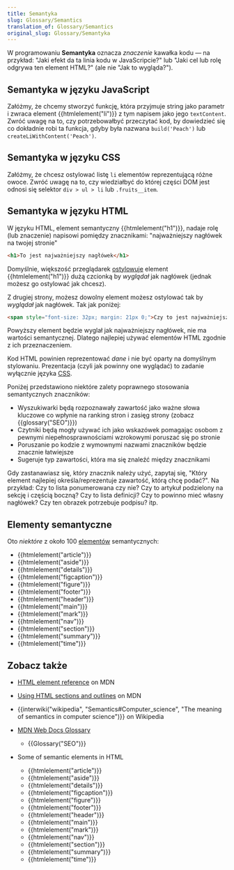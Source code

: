 ```yaml
---
title: Semantyka
slug: Glossary/Semantics
translation_of: Glossary/Semantics
original_slug: Glossary/Semantyka
---
```

W programowaniu **Semantyka** oznacza _znaczenie_ kawałka kodu — na przykład: "Jaki efekt da ta linia kodu w JavaScripcie?" lub "Jaki cel lub rolę odgrywa ten element HTML?" (ale nie "Jak to wygląda?").

## Semantyka w języku JavaScript

Załóżmy, że chcemy stworzyć funkcję, która przyjmuje string jako parametr i zwraca element {{htmlelement("li")}} z tym napisem jako jego `textContent`. Zwróć uwagę na to, czy potrzebowałbyć przeczytać kod, by dowiedzieć się co dokładnie robi ta funkcja, gdyby była nazwana `build('Peach')` lub `createLiWithContent('Peach')`.

## Semantyka w języku CSS

Załóżmy, że chcesz ostylować listę `li` elementów reprezentującą różne owoce. Zwróć uwagę na to, czy wiedziałbyć do której części DOM jest odnosi się selektor `div > ul > li` lub `.fruits__item`.

## Semantyka w języku HTML

W języku HTML, element semantyczny {{htmlelement("h1")}}, nadaje rolę (lub znaczenie) napisowi pomiędzy znacznikami: "najważniejszy nagłówek na twojej stronie"

```html
<h1>To jest najważniejszy nagłówek</h1>
```

Domyślnie, większość przeglądarek [ostylowuje](/pl/docs/Web/CSS/Cascade#User-agent_stylesheets) element {{htmlelement("h1")}} dużą czcionką by _wyglądał_ jak nagłówek (jednak możesz go ostylować jak chcesz).

Z drugiej strony, możesz dowolny element możesz ostylować tak by _wyglądał_ jak nagłówek. Tak jak poniżej:

```html
<span style="font-size: 32px; margin: 21px 0;">Czy to jest najważniejszy nagłówek?</span>
```

Powyższy element będzie wyglał jak najważniejszy nagłówek, nie ma wartości semantycznej. Dlatego najlepiej używać elementów HTML zgodnie z ich przeznaczeniem.

Kod HTML powinien reprezentować _dane_ i nie być oparty na domyślnym stylowaniu. Prezentacja (czyli jak powinny one wyglądać) to zadanie wyłącznie języka [CSS](/pl/docs/Web/CSS).

Poniżej przedstawiono niektóre zalety poprawnego stosowania semantycznych znaczników:

- Wyszukiwarki będą rozpoznawały zawartość jako ważne słowa kluczowe co wpłynie na ranking stron i zasięg strony (zobacz {{glossary("SEO")}})
- Czytniki będą mogły używać ich jako wskazówek pomagając osobom z pewnymi niepełnosprawnościami wzrokowymi poruszać się po stronie
- Poruszanie po kodzie z wymownymi nazwami znaczników będzie znacznie łatwiejsze
- Sugeruje typ zawartości, która ma się znaleźć między znacznikami

Gdy zastanawiasz się, który znacznik należy użyć, zapytaj się, "Który element najlepiej określa/reprezentuje zawartość, którą chcę podać?". Na przykład: Czy to lista ponumerowana czy nie? Czy to artykuł podzielony na sekcję i częścią boczną? Czy to lista definicji? Czy to powinno mieć własny nagłówek? Czy ten obrazek potrzebuje podpisu? itp.

## Elementy semantyczne

Oto _niektóre_ z około 100 [elementów](/pl/docs/Web/HTML/Element) semantycznych:

- {{htmlelement("article")}}
- {{htmlelement("aside")}}
- {{htmlelement("details")}}
- {{htmlelement("figcaption")}}
- {{htmlelement("figure")}}
- {{htmlelement("footer")}}
- {{htmlelement("header")}}
- {{htmlelement("main")}}
- {{htmlelement("mark")}}
- {{htmlelement("nav")}}
- {{htmlelement("section")}}
- {{htmlelement("summary")}}
- {{htmlelement("time")}}

## Zobacz także

- [HTML element reference](/pl/docs/Web/HTML/Element#Inline_text_semantics) on MDN
- [Using HTML sections and outlines](/pl/docs/Web/Guide/HTML/Using_HTML_sections_and_outlines#Problems_solved_by_HTML5) on MDN
- {{interwiki("wikipedia", "Semantics#Computer_science", "The meaning of semantics in computer science")}} on Wikipedia

- [MDN Web Docs Glossary](/pl/docs/Glossary)

  - {{Glossary("SEO")}}

- Some of semantic elements in HTML

  - {{htmlelement("article")}}
  - {{htmlelement("aside")}}
  - {{htmlelement("details")}}
  - {{htmlelement("figcaption")}}
  - {{htmlelement("figure")}}
  - {{htmlelement("footer")}}
  - {{htmlelement("header")}}
  - {{htmlelement("main")}}
  - {{htmlelement("mark")}}
  - {{htmlelement("nav")}}
  - {{htmlelement("section")}}
  - {{htmlelement("summary")}}
  - {{htmlelement("time")}}
